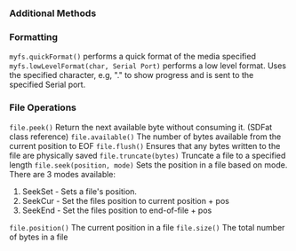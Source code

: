 ### Additional Methods

### Formatting

```myfs.quickFormat()``` performs a quick format of the media specified
```myfs.lowLevelFormat(char, Serial Port)``` performs a low level format.  Uses the specified character, e.g, "." to show progress and is sent to the specified Serial port.

### File Operations

```file.peek()``` Return the next available byte without consuming it. (SDFat class reference)
```file.available()``` The number of bytes available from the current position to EOF 
```file.flush()``` Ensures that any bytes written to the file are physically saved
```file.truncate(bytes)``` Truncate a file to a specified length
```file.seek(position, mode)``` Sets the position in a file based on mode. There are 3 modes available:

1. SeekSet - Sets a file's position.
2. SeekCur - Set the files position to current position + pos
3. SeekEnd - Set the files position to end-of-file + pos

```file.position()``` The current position in a file
```file.size()``` The total number of bytes in a file 

